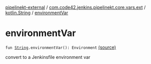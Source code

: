 [pipelinekt-external](../../index.md) / [com.code42.jenkins.pipelinekt.core.vars.ext](../index.md) / [kotlin.String](index.md) / [environmentVar](./environment-var.md)

# environmentVar

`fun `[`String`](https://kotlinlang.org/api/latest/jvm/stdlib/kotlin/-string/index.html)`.environmentVar(): Environment` [(source)](https://github.com/code42/pipelinekt/tree/master/core/src/main/kotlin/com/code42/jenkins/pipelinekt/core/vars/ext/Ext.kt#L8)

convert to a Jenkinsfile environment var

